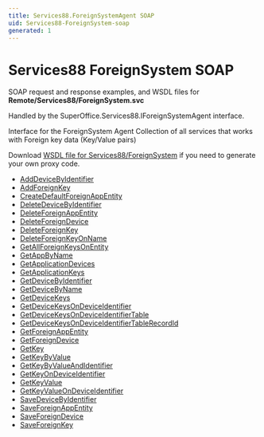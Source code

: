 ```yaml
---
title: Services88.ForeignSystemAgent SOAP
uid: Services88-ForeignSystem-soap
generated: 1
---
```


# Services88 ForeignSystem SOAP

SOAP request and response examples, and WSDL files for **Remote/Services88/ForeignSystem.svc**

Handled by the <see cref="T:SuperOffice.Services88.IForeignSystemAgent">SuperOffice.Services88.IForeignSystemAgent</see> interface.

Interface for the ForeignSystem Agent
Collection of all services that works with Foreign key data (Key/Value pairs)

Download [WSDL file for Services88/ForeignSystem](../Services88-ForeignSystem.md) if you need to generate your own proxy code.

* [AddDeviceByIdentifier](AddDeviceByIdentifier.md)
* [AddForeignKey](AddForeignKey.md)
* [CreateDefaultForeignAppEntity](CreateDefaultForeignAppEntity.md)
* [DeleteDeviceByIdentifier](DeleteDeviceByIdentifier.md)
* [DeleteForeignAppEntity](DeleteForeignAppEntity.md)
* [DeleteForeignDevice](DeleteForeignDevice.md)
* [DeleteForeignKey](DeleteForeignKey.md)
* [DeleteForeignKeyOnName](DeleteForeignKeyOnName.md)
* [GetAllForeignKeysOnEntity](GetAllForeignKeysOnEntity.md)
* [GetAppByName](GetAppByName.md)
* [GetApplicationDevices](GetApplicationDevices.md)
* [GetApplicationKeys](GetApplicationKeys.md)
* [GetDeviceByIdentifier](GetDeviceByIdentifier.md)
* [GetDeviceByName](GetDeviceByName.md)
* [GetDeviceKeys](GetDeviceKeys.md)
* [GetDeviceKeysOnDeviceIdentifier](GetDeviceKeysOnDeviceIdentifier.md)
* [GetDeviceKeysOnDeviceIdentifierTable](GetDeviceKeysOnDeviceIdentifierTable.md)
* [GetDeviceKeysOnDeviceIdentifierTableRecordId](GetDeviceKeysOnDeviceIdentifierTableRecordId.md)
* [GetForeignAppEntity](GetForeignAppEntity.md)
* [GetForeignDevice](GetForeignDevice.md)
* [GetKey](GetKey.md)
* [GetKeyByValue](GetKeyByValue.md)
* [GetKeyByValueAndIdentifier](GetKeyByValueAndIdentifier.md)
* [GetKeyOnDeviceIdentifier](GetKeyOnDeviceIdentifier.md)
* [GetKeyValue](GetKeyValue.md)
* [GetKeyValueOnDeviceIdentifier](GetKeyValueOnDeviceIdentifier.md)
* [SaveDeviceByIdentifier](SaveDeviceByIdentifier.md)
* [SaveForeignAppEntity](SaveForeignAppEntity.md)
* [SaveForeignDevice](SaveForeignDevice.md)
* [SaveForeignKey](SaveForeignKey.md)
